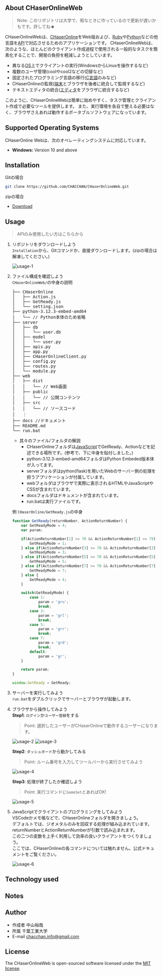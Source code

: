 ## About CHaserOnlineWeb
> Note: このリポジトリは大学で、暇なときに作っているので更新が遅いかもです。許してね☻

CHaserOnlineWebは、[CHaserOnline](http://www.zenjouken.com/?page_id=62)をWeb版および、[Ruby](https://ja.wikipedia.org/wiki/Ruby)や[Python](https://ja.wikipedia.org/wiki/Python)などの他言語を[API](https://ja.wikipedia.org/wiki/API)で対応させるためのアプリケーションです。
CHaserOnlineWebは、次のような、ほとんどのクライアント作成過程で使用される一般的なタスクを簡素化することで、開発の負担を軽減しようとしています。
- 異なる[OS](https://ja.wikipedia.org/wiki/OS)上でクライアントの実行(WindowsからLinuxを操作するなど)
- 複数のユーザ管理(coolやcool2などの切替など)
- 固定されたプログラミング言語の移行([C言語](https://ja.wikipedia.org/wiki/C%E8%A8%80%E8%AA%9E)のみなど)
- CHaserOnlineの監視([端末](https://ja.wikipedia.org/wiki/%E7%AB%AF%E6%9C%AB%E3%82%A8%E3%83%9F%E3%83%A5%E3%83%AC%E3%83%BC%E3%82%BF)とブラウザを後者に統合して監視するなど)
- テキストエディタの統合([エディタ](https://ja.wikipedia.org/wiki/%E3%82%A8%E3%83%87%E3%82%A3%E3%82%BF)をブラウザに統合するなど)

このように、CHaserOnlineWebは簡単に始めやすく、タスク管理とクライアント作成で必要なツールを提供します。
また、実行環境を各自で整える必要はなく、ブラウザさえあれば動作するポータブルソフトウェアになっています。

## Supported Operating Systems
CHaserOnline Webは、次のオペレーティングシステムに対応しています。

- **Windows:** Version 10 and above

## Installation
Gitの場合
```bash
git clone https://github.com/CHACCHAN/CHaserOnlineWeb.git
```

zipの場合
- [Download](https://github.com/CHACCHAN/CHaserOnlineWeb/archive/refs/heads/main.zip)

## Usage
> APIのみ使用したい方はこちらから
1. リポジトリをダウンロードしよう  
   `Installation`から、Gitコマンドか、直接ダウンロードします。(zipの場合は解凍してください。)
   
   ![usage-1](https://raw.githubusercontent.com/CHACCHAN/CHaserOnlineWeb/main/docs/img/usage-1.png)

2. ファイル構成を確認しよう  
   `CHaserOnlineWeb/`の中身の説明  
   <pre>
   ├── CHaserOnline
   │   ├── Action.js
   │   ├── GetReady.js
   │   └── setting.json
   ├── python-3.12.3-embed-amd64
   │   └── // Python本体のため省略
   ├── server
   │   ├── db
   │   │   └── user.db
   │   ├── model
   │   │   └── user.py
   │   ├── apis.py
   │   ├── app.py
   │   ├── CHaserOnlineClient.py
   │   ├── config.py
   │   ├── routes.py
   │   └── module.py
   ├── web
   │   ├── dist
   │   │   └── // Web画面
   │   ├── public
   │   │   └── // 公開コンテンツ
   │   ├── src
   │   │   └── // ソースコード
   │   ︙
   ├── docs //ドキュメント
   ├── README.md
   └── run.bat
   </pre>

   - 其々のファイル/フォルダの解説
      - CHaserOnlineフォルダは[JavaScript](https://ja.wikipedia.org/wiki/JavaScript)でGetReady、Actionなどを記述できる場所です。(参考で、下に中身を貼付しました。)
      - python-3.12.3-embed-amd64フォルダはPython Embeded版本体が入ってます。
      - serverフォルダはpython(flask)を用いたWebのサーバー側の処理を担うアプリケーションが付属しています。
      - webフォルダはブラウザで実際に表示されるHTMLやJavaScriptやCSSが含まれています。
      - docsフォルダはドキュメントが含まれています。
      - run.batは実行ファイルです。
   
   例 `CHaserOnline/GetReady.js`の中身
   
   ``` javascript
   function GetReady(returnNumber, ActionReturnNumber) {
       var GetReadyMode = 4;
       var param;
   
       if(ActionReturnNumber[1] >= 70 && ActionReturnNumber[1] <= 79) {
           GetReadyMode = 1;
       } else if(ActionReturnNumber[3] >= 70 && ActionReturnNumber[3] <= 79) {
           GetReadyMode = 3;
       } else if(ActionReturnNumber[5] >= 70 && ActionReturnNumber[5] <= 79) {
           GetReadyMode = 5;
       } else if(ActionReturnNumber[7] >= 70 && ActionReturnNumber[7] <= 79) {
           GetReadyMode = 7;
       } else {
           GetReadyMode = 4;
       }
   
       switch(GetReadyMode) {
           case 1:
               param = 'gru';
               break;
           case 3:
               param = 'grl';
               break;
           case 5:
               param = 'grr';
               break;
           case 7:
               param = 'grd';
               break;
           default:
               param = 'gr';
       }
   
       return param;
   }
   
   window.GetReady = GetReady;
   ```

3. サーバーを実行してみよう  
   `run.bat`をダブルクリックでサーバーとブラウザが起動します。

4. ブラウザから操作してみよう  
   **Step1**: `ログイン`か`ユーザー登録`をする
   > Point: 選択したユーザーがCHaserOnlineで動作するユーザーになります。
   
   ![usage-2](https://github.com/CHACCHAN/CHaserOnlineWeb/blob/main/docs/img/usage-2.png?raw=true)
   ![usage-3](https://github.com/CHACCHAN/CHaserOnlineWeb/blob/main/docs/img/usage-3.png?raw=true)

   **Step2**: `ダッシュボード`から動かしてみる
   > Point: ルーム番号を入力してツールバーから実行させてみよう
   
   ![usage-4](https://github.com/CHACCHAN/CHaserOnlineWeb/blob/main/docs/img/usage-4.png?raw=true)

   **Step3**: 処理が終了したか確認しよう
   > Point: 実行コマンドに`GameSet`とあればOK!

   ![usage-5](https://github.com/CHACCHAN/CHaserOnlineWeb/blob/main/docs/img/usage-5.png?raw=true)
5. JavaScriptでクライアントのプログラミングをしてみよう  
   VSCodeかメモ帳などで、CHaserOnlineフォルダを開きましょう。  
   デフォルトでは、ジオメタルのみを回収する処理が組み込まれています。  
   returnNumberとActionReturnNumberが引数で読み込まれます。  
   この二つの変数を上手く利用して効率の良いクライアントをつくりましょう。  
   ここでは、CHaserOnlineの各コマンドについては触れません。公式ドキュメントをご覧ください。

   ![usage-6](https://github.com/CHACCHAN/CHaserOnlineWeb/blob/main/docs/img/usage-6.png?raw=true)
   

## Technology used

## Notes

## Author
- 作成者 中山裕哉
- 所属 千葉工業大学
- E-mail chacchan.info@gmail.com

## License
The CHaserOnlineWeb is open-sourced software licensed under the [MIT license](https://github.com/laravel/framework/blob/11.x/LICENSE.md).
